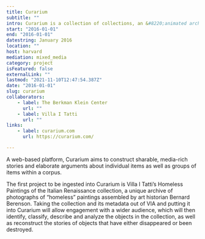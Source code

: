 ```yaml
---
title: Curarium
subtitle: ""
intro: Curarium is a collection of collections, an &#8220;animated archive&#8221; crowdsourcing annotation, curation, and augmentation of works within and beyond their respective collections.
start: "2016-01-01"
end: "2016-01-01"
datestring: January 2016
location: ""
host: harvard
mediation: mixed_media
category: project
isFeatured: false
externalLink: ""
lastmod: "2021-11-10T12:47:54.387Z"
date: "2016-01-01"
slug: curarium
collaborators:
    - label: The Berkman Klein Center
      url: ""
    - label: Villa I Tatti
      url: ""
links:
    - label: curarium.com
      url: https://curarium.com/

---
```

A web-based platform, Curarium aims to construct sharable, media-rich stories and elaborate arguments about individual items as well as groups of items within a corpus. 

The first project to be ingested into Curarium is Villa I Tatti’s Homeless Paintings of the Italian Renaissance collection, a unique archive of photographs of “homeless” paintings assembled by art historian Bernard Berenson. Taking the collection and its metadata out of VIA and putting it into Curarium will allow engagement with a wider audience, which will then identify, classify, describe and analyze the objects in the collection, as well as reconstruct the stories of objects that have either disappeared or been destroyed.